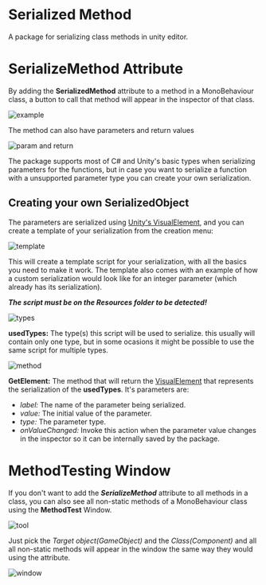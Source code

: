 # Serialized Method
A package for serializing class methods in unity editor.
# SerializeMethod Attribute
By adding the **SerializedMethod** attribute to a method in a MonoBehaviour class, a button to call that method will appear in the inspector of that class.

![example](https://cdn.discordapp.com/attachments/709946849817133136/1252299370465071246/attribute.png?ex=6671b62c&is=667064ac&hm=4bc48df9073943b7e541b043d1f8bbff41669a6f62769754718331727c63e701&)

The method can also have parameters and return values

![param and return](https://cdn.discordapp.com/attachments/709946849817133136/1252307068246032405/image.png?ex=6671bd57&is=66706bd7&hm=562da2c8d3a791ba1a3cb50ad5e9070e566933489965d5c8f05ef5bc9ea1605d&)

The package supports most of C# and Unity's basic types when serializing parameters for the functions, but in case you want to serialize a function with a unsupported parameter type you can create your own serialization.
## Creating your own SerializedObject
The parameters are serialized using [Unity's VisualElement](https://docs.unity3d.com/Manual/UIE-uxml-element-VisualElement.html), and you can create a template of your serialization from the creation menu:

![template](https://cdn.discordapp.com/attachments/709946849817133136/1252310249625489489/image.png?ex=6671c04e&is=66706ece&hm=c7281c981dafc04468aa799b4a046f52bd3cb47ebb7d35a4bf6b2ae0e7aed7d0&)

This will create a template script for your serialization, with all the basics you need to make it work. The template also comes with an example of how a custom serialization would look like for an integer parameter (which already has its serialization).

***The script must be on the Resources folder to be detected!***

![types](https://cdn.discordapp.com/attachments/709946849817133136/1252325589365293098/image.png?ex=6671ce97&is=66707d17&hm=ed0e7b8ee6a2ead1af37f98e58a184c7e09de22f9e14110425a2fd9ef2c52fbd&)

**usedTypes:** The type(s) this script will be used to serialize. this usually will contain only one type, but in some ocasions it might be possible to use the same script for multiple types.

![method](https://cdn.discordapp.com/attachments/709946849817133136/1252346086216044714/image.png?ex=6671e1ae&is=6670902e&hm=7a2ea4e57205eaa675784c715ba911baadf90d35c04087d56fb27f623b4cbfce&)

**GetElement:** The method that will return the [VisualElement](https://docs.unity3d.com/Manual/UIE-VisualTree.html) that represents the serialization of the **usedTypes**. It's parameters are:
- *label:* The name of the parameter being serialized.
- *value:* The initial value of the parameter.
- *type:* The parameter type.
- *onValueChanged:* Invoke this action when the parameter value changes in the inspector so it can be internally saved by the package.

# MethodTesting Window
If you don't want to add the ***SerializeMethod*** attribute to all methods in a class, you can also see all non-static methods of a MonoBehaviour class using the **MethodTest** Window.

![tool](https://cdn.discordapp.com/attachments/709946849817133136/1252359710838100098/image.png?ex=6671ee5e&is=66709cde&hm=ccd822e132ae8906f20c81e51d33bbe2c115936c4244d4167f048cf121f8f930&)

Just pick the *Target object(GameObject)* and the *Class(Component)* and all all non-static methods will appear in the window the same way they would using the attribute.

![window](https://cdn.discordapp.com/attachments/709946849817133136/1252362361457868901/image.png?ex=6671f0d6&is=66709f56&hm=0301d8271ab4ad840e266e896c2965abe095c0a1dae98bb70a2b5a9bbd8e6e6f&)
